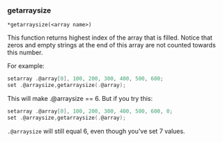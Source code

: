 ### getarraysize
```
*getarraysize(<array name>)
```

This function returns highest index of the array that is filled.
Notice that zeros and empty strings at the end of this array are not
counted towards this number.

For example:

```c
setarray .@array[0], 100, 200, 300, 400, 500, 600;
set .@arraysize,getarraysize(.@array);
```

This will make .@arraysize == 6. But if you try this:

```c
setarray .@array[0], 100, 200, 300, 400, 500, 600, 0;
set .@arraysize,getarraysize(.@array);
```

`.@arraysize` will still equal 6, even though you've set 7 values.
